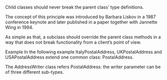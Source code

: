 Child classes should never break the parent class’ type definitions.

The concept of this principle was introduced by Barbara Liskov in a 1987 conference keynote and later published in a paper together with Jannette Wing in 1994.

As simple as that, a subclass should override the parent class methods in a way that does not break functionality from a client’s point of view.

Example
In the following example ItalyPostalAddress, UKPostalAddress and USAPostalAddress extend one common class: PostalAddress.

The AddressWriter class refers PostalAddress: the writer parameter can be of three different sub-types.
